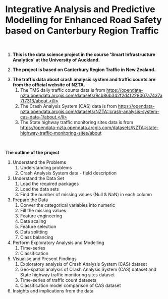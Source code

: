 
# Integrative Analysis and Predictive Modelling for Enhanced Road Safety based on Canterbury Region Traffic

<br>

<ol>

**<li>This is the data science project in the course 'Smart Infrastructure Analytics' at the University of Auckland.</li>**

**<li>The project is based on Canterbury Region Traffic in New Zealand.</li>**

**<li>The traffic data about crash analysis system and traffic counts are from the official website of NZTA.**
    <ol>
      <li>The TMS daily traffic counts data is from https://opendata-nzta.opendata.arcgis.com/datasets/9cb86b342f2d4f228067a7437a7f7313/about.</li>
      <li>The Crash Analysis System (CAS) data is from https://opendata-nzta.opendata.arcgis.com/datasets/NZTA::crash-analysis-system-cas-data-1/about.</li>
      <li>The State highway traffic monitoring sites data is from https://opendata-nzta.opendata.arcgis.com/datasets/NZTA::state-highway-traffic-monitoring-sites/about</li>
    </ol>
</li>

</ol>

<br>

**The outline of the project**
<ol>

  <li>Understand the Problems
    <ol>
      <li>Understanding problems</li>
      <li>Crash Analysis System data - field description</li>
    </ol>
  </li>

  <li>Understand the Data Set
    <ol>
      <li>Load the required packages</li>
      <li>Load the data sets</li>
      <li>Find the number of missing values (Null & NaN) in each column</li>
    </ol>
  </li>

  <li>Prepare the Data
    <ol>
      <li>Conver the categorical variables into numeric</li>
      <li>Fill the missing values</li>
      <li>Feature engineering</li>
      <li>Data scaling</li>
      <li>Feature selection</li>
      <li>Data splitting</li>
      <li>Class balancing</li>
    </ol>
  </li>

  <li>Perform Exploratory Analysis and Modelling
    <ol>
      <li>Time-series</li>
      <li>Classification</li>
    </ol>
  </li>

  <li>Visualise and Present Findings
    <ol>
      <li>Exploratory analysis of Crash Analysis System (CAS) dataset</li>
      <li>Geo-spatial analysis of Crash Analysis System (CAS) dataset and State highway traffic monitoring sites dataset</li>
      <li>Time-series of traffic count datasets</li>
      <li>Classification model comparison of CAS dataset</li>
    </ol>
  </li>

  <li>Insights and implications from the data</li>

</ol>
